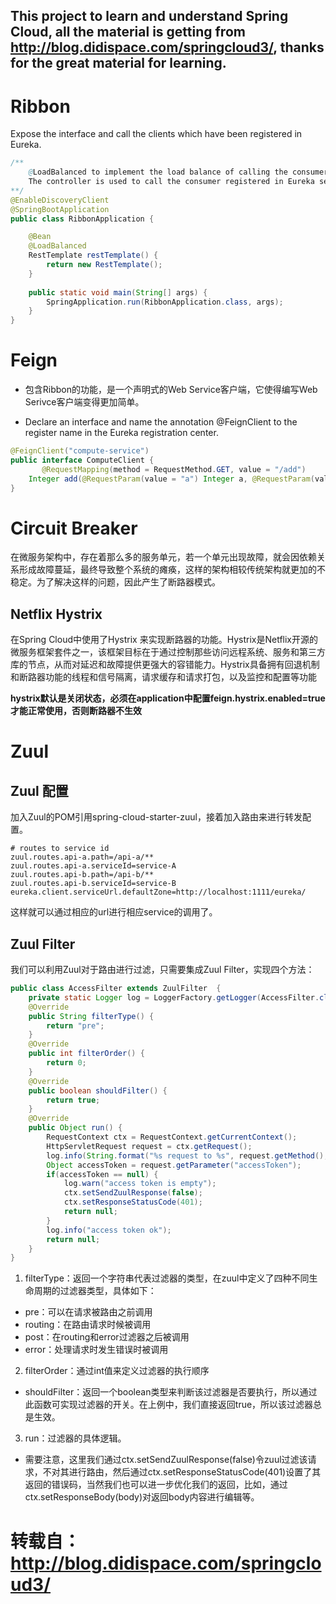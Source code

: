 ## This project to learn and understand Spring Cloud, all the material is getting from http://blog.didispace.com/springcloud3/, thanks for the great material for learning.

# Ribbon
Expose the interface and call the clients which have been registered in Eureka.
```java
/** 
    @LoadBalanced to implement the load balance of calling the consumer.
    The controller is used to call the consumer registered in Eureka server. The load balance is auto implemented.
**/
@EnableDiscoveryClient
@SpringBootApplication
public class RibbonApplication {

	@Bean
	@LoadBalanced
	RestTemplate restTemplate() {
		return new RestTemplate();
	}
	
	public static void main(String[] args) {
		SpringApplication.run(RibbonApplication.class, args);
	}
}

```


# Feign
* 包含Ribbon的功能，是一个声明式的Web Service客户端，它使得编写Web Serivce客户端变得更加简单。

* Declare an interface and name the annotation @FeignClient to the register name in the Eureka registration center.

```java
@FeignClient("compute-service")
public interface ComputeClient {
       @RequestMapping(method = RequestMethod.GET, value = "/add")
    Integer add(@RequestParam(value = "a") Integer a, @RequestParam(value = "b") Integer b);
}
```

# Circuit Breaker
在微服务架构中，存在着那么多的服务单元，若一个单元出现故障，就会因依赖关系形成故障蔓延，最终导致整个系统的瘫痪，这样的架构相较传统架构就更加的不稳定。为了解决这样的问题，因此产生了断路器模式。

## Netflix Hystrix
在Spring Cloud中使用了Hystrix 来实现断路器的功能。Hystrix是Netflix开源的微服务框架套件之一，该框架目标在于通过控制那些访问远程系统、服务和第三方库的节点，从而对延迟和故障提供更强大的容错能力。Hystrix具备拥有回退机制和断路器功能的线程和信号隔离，请求缓存和请求打包，以及监控和配置等功能

**hystrix默认是关闭状态，必须在application中配置feign.hystrix.enabled=true才能正常使用，否则断路器不生效**


# Zuul

## Zuul 配置
加入Zuul的POM引用spring-cloud-starter-zuul，接着加入路由来进行转发配置。

```
# routes to service id
zuul.routes.api-a.path=/api-a/**
zuul.routes.api-a.serviceId=service-A
zuul.routes.api-b.path=/api-b/**
zuul.routes.api-b.serviceId=service-B
eureka.client.serviceUrl.defaultZone=http://localhost:1111/eureka/
```

这样就可以通过相应的url进行相应service的调用了。

## Zuul Filter
我们可以利用Zuul对于路由进行过滤，只需要集成Zuul Filter，实现四个方法：

``` java
public class AccessFilter extends ZuulFilter  {
    private static Logger log = LoggerFactory.getLogger(AccessFilter.class);
    @Override
    public String filterType() {
        return "pre";
    }
    @Override
    public int filterOrder() {
        return 0;
    }
    @Override
    public boolean shouldFilter() {
        return true;
    }
    @Override
    public Object run() {
        RequestContext ctx = RequestContext.getCurrentContext();
        HttpServletRequest request = ctx.getRequest();
        log.info(String.format("%s request to %s", request.getMethod(), request.getRequestURL().toString()));
        Object accessToken = request.getParameter("accessToken");
        if(accessToken == null) {
            log.warn("access token is empty");
            ctx.setSendZuulResponse(false);
            ctx.setResponseStatusCode(401);
            return null;
        }
        log.info("access token ok");
        return null;
    }
}
```

1. filterType：返回一个字符串代表过滤器的类型，在zuul中定义了四种不同生命周期的过滤器类型，具体如下：
* pre：可以在请求被路由之前调用
* routing：在路由请求时候被调用
* post：在routing和error过滤器之后被调用
* error：处理请求时发生错误时被调用
2. filterOrder：通过int值来定义过滤器的执行顺序
* shouldFilter：返回一个boolean类型来判断该过滤器是否要执行，所以通过此函数可实现过滤器的开关。在上例中，我们直接返回true，所以该过滤器总是生效。
3. run：过滤器的具体逻辑。
* 需要注意，这里我们通过ctx.setSendZuulResponse(false)令zuul过滤该请求，不对其进行路由，然后通过ctx.setResponseStatusCode(401)设置了其返回的错误码，当然我们也可以进一步优化我们的返回，比如，通过ctx.setResponseBody(body)对返回body内容进行编辑等。


# 转载自：http://blog.didispace.com/springcloud3/
